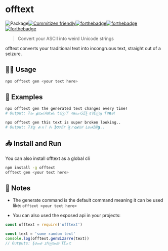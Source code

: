# offtext

![Package](https://github.com/Huskydog9988/offtext/workflows/Package/badge.svg)[![Commitizen friendly](https://img.shields.io/badge/commitizen-friendly-brightgreen.svg)](http://commitizen.github.io/cz-cli/)[![forthebadge](https://forthebadge.com/images/badges/built-with-grammas-recipe.svg)](https://forthebadge.com)[![forthebadge](https://forthebadge.com/images/badges/designed-in-ms-paint.svg)](https://forthebadge.com)[![forthebadge](https://forthebadge.com/images/badges/powered-by-black-magic.svg)](https://forthebadge.com)

> Convert your ASCII into weird Unicode strings

offtext converts your traditional text into incongruous text, straight out of a seizure.

## 🏃‍♀️ Usage

```bash
npx offtext gen <your text here>
```

## 📒 Examples

```bash
npx offtext gen the generated text changes every time!
# Output: ₮𝔥𝑒 𝙜𝔼𝓷ꏂꋪ𝘢𝕥𝖊ԃ tꏂⓧㄒ ꀯ𝖍𝕒𝓃ＧΣs̶͙̗̮̖̋̂̎̚ ɛ꒦Eⓡყ Ƭ꒐𝙢𝑒!

npx offtext gen this text is super broken looking..
# Output: ₮ꍩ꒐ʂ 𝓽𝑒ｘ꓄ ꂑ𝔰 ֆʊק𝔼г ɮｒ𝐨𝓴𝔼ꋊ ᒪ𝕠𝔬𝘬IŇ𝙜..
```

## 📥 Install and Run

You can also install offtext as a global cli

```bash
npm install -g offtext
offtext gen <your text here>
```

## 📝 Notes

- The generate command is the default command meaning it can be used like: `offtext <your text here>`

- You can also used the exposed api in your projects:

```js
const offtext = require('offtext')

const text = 'some random text'
console.log(offtext.genBizarre(text))
// Outputs: §𝑜𝓂𝑒 ɾΛⓝ𝔡𝓸𝙢 TΣ𝔁ｔ
```
